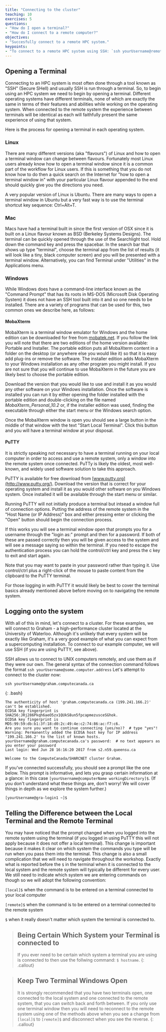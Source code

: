 ```yaml
---
title: "Connecting to the cluster"
teaching: 10 
exercises: 5
questions:
- "How do I open a terminal?"
- "How do I connect to a remote computer?"
objectives:
- "Succesfully connect to a remote HPC system."
keypoints:
- "To connect to a remote HPC system using SSH: `ssh yourUsername@remote.computer.address`"
---
```


## Opening a Terminal

Connecting to an HPC system is most often done through a tool known as "SSH"
(Secure SHell) and usually SSH is run through a terminal. So, to begin using
an HPC system we need to begin by opening a terminal. Different operating
systems have different terminals, none of which are exactly the same in terms
of their features and abilities while working on the operating system. When
connected to the remote system the experience between terminals will be
identical as each will faithfully present the same experience of using that
system.

Here is the process for opening a terminal in each operating system.

### Linux
There are many different versions (aka "flavours") of Linux and how to open a
terminal window can change between flavours. Fortunately most Linux users
already know how to open a terminal window since it is a common part of the
workflow for Linux users. If this is something that you do not know how to do
then a quick search on the Internet for "how to open a terminal window in"
with your particular Linux flavour appended to the end should quickly give
you the directions you need.

A very popular version of Linux is Ubuntu. There are many ways to open a
terminal window in Ubuntu but a very fast way is to use the terminal shortcut
key sequence: Ctrl+Alt+T.

### Mac

Macs have had a terminal built in since the first version of OSX since it is
built on a Linux flavour known as BSD (Berkeley Systems Designs). 
The terminal can be quickly opened through the use of the Searchlight tool. 
Hold down the command key and press the spacebar. 
In the search bar that shows up type "terminal", choose the terminal app from the list of results (it will
look like a tiny, black computer screen) and you will be presented with a terminal window.
Alternatively, you can find Terminal under "Utilities" in the Applications menu.

### Windows

While Windows does have a command-line interface known as the "Command
Prompt" that has its roots in MS-DOS (Microsoft Disk Operating System) it
does not have an SSH tool built into it and so one needs to be installed.
There are a variety of programs that can be used for this, two common ones we
describe here, as follows:

#### MobaXterm

MobaXterm is a terminal window emulator for Windows and the home edition can
be downloaded for free from
[mobatek.net](https://mobaxterm.mobatek.net/download-home-edition.html). If
you follow the link you will note that there are two editions of the home
version available: Portable and Installer. The portable edition puts all
MobaXterm content in a folder on the desktop (or anywhere else you would like
it) so that it is easy add plug-ins or remove the software. The installer
edition adds MobaXterm to your Windows installation as any other program you
might install. If you are not sure that you will continue to use MobaXterm in
the future you are likely best to choose the portable edition.

Download the version that you would like to use and install it as you would
any other software on your Windows installation. Once the software is
installed you can run it by either opening the folder installed with the
portable edition and double-clicking on the file named
*MobaXterm_Personal_10.2* or, if the installer edition was used, finding the
executable through either the start menu or the Windows search option.

Once the MobaXterm window is open you should see a large button in the middle
of that window with the text "Start Local Terminal". Click this button and
you will have a terminal window at your disposal.

#### PuTTY

It is strictly speaking not necessary to have a terminal running on your local computer in order to access and use a remote system, only a window into the remote system once connected.  PuTTy is likely the oldest, most well-known, and widely used software solution to take this approach.

PuTTY is available for free download from [www.putty.org](http://www.putty.org/).  Download the version that is correct for your operating system and install it as you would other software on you Windows system.  Once installed it will be available through the start menu or similar.

Running PuTTY will not initially produce a terminal but intsead a window full of connection options.  Putting the address of the remote system in the "Host Name (or IP Address)" box and either pressing enter or clicking the "Open" button should begin the connection process.

If this works you will see a terminal window open that prompts you for a username through the "login as:" prompt and then for a password.  If both of these are passed correctly then you will be given access to the system and will see a message saying so within the terminal.  If you need to escape the authentication process you can hold the control/ctrl key and press the c key to exit and start again.

Note that you may want to paste in your password rather than typing it.  Use control/ctrl plus a right-click of the mouse to paste content from the clipboard to the PuTTY terminal.

For those logging in with PuTTY it would likely be best to cover the terminal basics already mentioned above before moving on to navigating the remote system.

## Logging onto the system

With all of this in mind, let's connect to a cluster. 
For these examples, we will connect to Graham - a high-performance cluster located at the University of Waterloo.
Although it's unlikely that every system will be exactly like Graham, 
it's a very good example of what you can expect from a supercomputing installation.
To connect to our example computer, we will use SSH (if you are using PuTTY, see above). 

SSH allows us to connect to UNIX computers remotely, and use them as if they were our own.
The general syntax of the connection command follows the format `ssh yourUsername@some.computer.address`
Let's attempt to connect to the cluster now:

```
ssh yourUsername@graham.computecanada.ca
```
{: .bash}

```{.output}
The authenticity of host 'graham.computecanada.ca (199.241.166.2)' can't be established.
ECDSA key fingerprint is SHA256:JRj286Pkqh6aeO5zx1QUkS8un5fpcapmezusceSGhok.
ECDSA key fingerprint is MD5:99:59:db:b1:3f:18:d0:2c:49:4e:c2:74:86:ac:f7:c6.
Are you sure you want to continue connecting (yes/no)?  # type "yes"!
Warning: Permanently added the ECDSA host key for IP address '199.241.166.2' to the list of known hosts.
yourUsername@graham.computecanada.ca's password:  # no text appears as you enter your password
Last login: Wed Jun 28 16:16:20 2017 from s2.n59.queensu.ca

Welcome to the ComputeCanada/SHARCNET cluster Graham.
```

If you've connected successfully, you should see a prompt like the one below. 
This prompt is informative, and lets you grasp certain information at a glance:
in this case `[yourUsername@computerName workingDirectory]$`.
(If you don't understand what these things are, don't worry! 
We will cover things in depth as we explore the system further.)

```{.output}
[yourUsername@gra-login1 ~]$
```

## Telling the Difference between the Local Terminal and the Remote Terminal

You may have noticed that the prompt changed when you logged into the remote
system using the terminal (if you logged in using PuTTY this will not apply
because it does not offer a local terminal). This change is important because
it makes it clear on which system the commands you type will be run when you
pass them into the terminal. This change is also a small complication that we
will need to navigate throughout the workshop. Exactly what is reported
before the `$` in the terminal when it is connected to the local system and
the remote system will typically be different for every user. We still need
to indicate which system we are entering commands on though so we will adopt
the following convention:

`[local]$` when the command is to be entered on a terminal connected to your local computer

`[remote]$` when the command is to be entered on a terminal connected to the remote system

`$` when it really doesn't matter which system the terminal is connected to.

> ## Being Certain Which System your Terminal is connected to
> If you ever need to be certain which system a terminal you are using is connected to 
> then use the follwing command: `$ hostname`.
{: .callout}

> ## Keep Two Terminal Windows Open
> It is strongly recommended that you have two terminals open, one connected
> to the local system and one connected to the remote system, that you can
> switch back and forth between. If you only use one terminal window then you
> will need to reconnect to the remote system using one of the methods above
> when you see a change from `[local]$` to `[remote]$` and disconnect when you
> see the reverse.
{: .callout}
